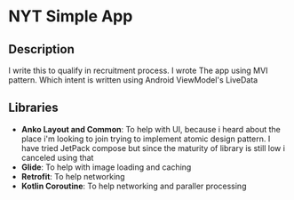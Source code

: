 # NYT Simple App

## Description
I write this to qualify in recruitment process.
I wrote The app using MVI pattern. Which intent is written using Android ViewModel's LiveData

## Libraries
- **Anko Layout and Common**:
To help with UI, because i heard about the place i'm looking to join
trying to implement atomic design pattern. I have tried JetPack compose but since the maturity
of library is still low i canceled using that
- **Glide**:
To help with image loading and caching
- **Retrofit**:
To help networking
- **Kotlin Coroutine**:
To help networking and paraller processing